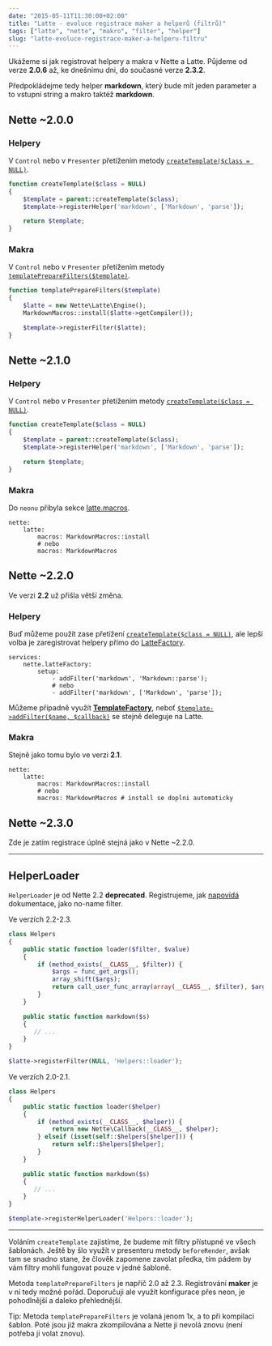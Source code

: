 ```yaml
---
date: "2015-05-11T11:30:00+02:00"
title: "Latte - evoluce registrace maker a helperů (filtrů)"
tags: ["latte", "nette", "makro", "filter", "helper"]
slug: "latte-evoluce-registrace-maker-a-helperu-filtru"
---
```


Ukážeme si jak registrovat helpery a makra v Nette a Latte. Půjdeme od verze **2.0.6** až, ke dnešnímu dni, do současné verze **2.3.2**.

<!--more-->

Předpokládejme tedy helper **markdown**, který bude mít jeden parameter a to vstupní string a makro taktéž **markdown**.

## Nette ~2.0.0

### Helpery

V `Control` nebo v `Presenter` přetížením metody [`createTemplate($class = NULL)`](http://nette.merxes.cz/api/2.0.6-PHP5.3/source-class-Nette.Application.UI.Control.html#61).

```php
function createTemplate($class = NULL)
{
    $template = parent::createTemplate($class);
    $template->registerHelper('markdown', ['Markdown', 'parse']);

    return $template;
}
```

### Makra

V `Control` nebo v `Presenter` přetížením metody [`templatePrepareFilters($template)`](http://nette.merxes.cz/api/2.0.6-PHP5.3/source-class-Nette.Application.UI.Control.html#103).

```php
function templatePrepareFilters($template)
{
    $latte = new Nette\Latte\Engine();
    MarkdownMacros::install($latte->getCompiler());

    $template->registerFilter($latte);
}
```

## Nette ~2.1.0

### Helpery

V `Control` nebo v `Presenter` přetížením metody [`createTemplate($class = NULL)`](http://nette.merxes.cz/api/2.1-dev-PHP5.3/source-class-Nette.Application.UI.Control.html#61).

```php
function createTemplate($class = NULL)
{
    $template = parent::createTemplate($class);
    $template->registerHelper('markdown', ['Markdown', 'parse']);

    return $template;
}
```

### Makra

Do `neonu` přibyla sekce [latte.macros](http://nette.merxes.cz/api/2.1-dev-PHP5.3/source-class-Nette.Config.Extensions.NetteExtension.html#293).

```
nette:
    latte:
        macros: MarkdownMacros::install
        # nebo
        macros: MarkdownMacros
```

## Nette ~2.2.0

Ve verzi **2.2** už přišla větší změna.

### Helpery

Buď můžeme použít zase přetížení [`createTemplate($class = NULL)`](http://api.nette.org/2.2.9/source-Application.UI.Control.php.html#62-69), ale lepší volba je zaregistrovat helpery přímo do [LatteFactory](http://api.nette.org/2.2.9/Nette.Bridges.ApplicationLatte.ILatteFactory.html).

```
services:
    nette.latteFactory:
        setup:
            - addFilter('markdown', 'Markdown::parse');
            # nebo
            - addFilter('markdown', ['Markdown', 'parse']);
```

Můžeme případně využít [**TemplateFactory**](http://api.nette.org/2.2.9/Nette.Bridges.ApplicationLatte.TemplateFactory.html), neboť [`$template->addFilter($name, $callback)`](http://api.nette.org/2.2.9/source-Bridges.ApplicationLatte.Template.php.html#77-86) se stejně deleguje na Latte.

### Makra

Stejně jako tomu bylo ve verzi **2.1**.

```
nette:
    latte:
        macros: MarkdownMacros::install
        # nebo
        macros: MarkdownMacros # install se doplni automaticky
```

## Nette ~2.3.0

Zde je zatím registrace úplně stejná jako v Nette ~2.2.0.

------

## HelperLoader

`HelperLoader` je od Nette 2.2 **deprecated**. Registrujeme, jak [napovídá](http://doc.nette.org/cs/2.3/templating#toc-univerzalni-filter) dokumentace, jako no-name filter.

Ve verzích 2.2-2.3.

```php
class Helpers
{
    public static function loader($filter, $value)
    {
        if (method_exists(__CLASS__, $filter)) {
            $args = func_get_args();
            array_shift($args);
            return call_user_func_array(array(__CLASS__, $filter), $args);
        }
    }

    public static function markdown($s)
    {
       // ...
    }
}
```

```php
$latte->registerFilter(NULL, 'Helpers::loader');
```
Ve verzích 2.0-2.1.

```php
class Helpers
{
    public static function loader($helper)
    {
        if (method_exists(__CLASS__, $helper)) {
            return new Nette\Callback(__CLASS__, $helper);
        } elseif (isset(self::$helpers[$helper])) {
            return self::$helpers[$helper];
        }
    }

    public static function markdown($s)
    {
       // ...
    }
}
```

```php
$template->registerHelperLoader('Helpers::loader');
```

------

Voláním `createTemplate` zajistíme, že budeme mít filtry přístupné ve všech šablonách. Ještě by šlo využít v presenteru metody `beforeRender`, avšak tam se snadno stane, že člověk zapomene zavolat předka, tím pádem by vám filtry mohli fungovat pouze v jedné šabloně.

Metoda `templatePrepareFilters` je napříč 2.0 až 2.3. Registrování **maker** je v ní tedy možné pořád. Doporučuji ale využít konfigurace přes neon, je pohodlnější a daleko přehlednější.

Tip: Metoda `templatePrepareFilters` je volaná jenom 1x, a to při kompilaci šablon. Poté jsou již makra zkompilována a Nette ji nevolá znovu (není potřeba ji volat znovu).
